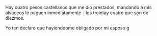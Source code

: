 Hay cuatro pesos castellanos que me dio prestados, mandando a mis alvaceos le paguen inmediatamente - los treintay cuatro que son de diezmos.

Yo ten declaro que hayiendoome obligado por mi esposo g